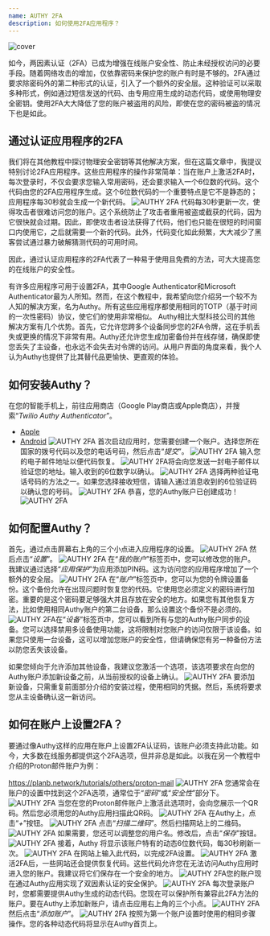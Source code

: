 ```yaml
---
name: AUTHY 2FA
description: 如何使用2FA应用程序？
---
```

![cover](assets/cover.webp)

如今，两因素认证（2FA）已成为增强在线账户安全性、防止未经授权访问的必要手段。随着网络攻击的增加，仅依靠密码来保护您的账户有时是不够的。2FA通过要求除密码外的第二种形式的认证，引入了一个额外的安全层。这种验证可以采取多种形式，例如通过短信发送的代码、由专用应用生成的动态代码，或使用物理安全密钥。使用2FA大大降低了您的账户被盗用的风险，即使在您的密码被盗的情况下也是如此。

## 通过认证应用程序的2FA

我们将在其他教程中探讨物理安全密钥等其他解决方案，但在这篇文章中，我提议特别讨论2FA应用程序。这些应用程序的操作非常简单：当在账户上激活2FA时，每次登录时，不仅会要求您输入常用密码，还会要求输入一个6位数的代码。这个代码由您的2FA应用程序生成。这个6位数代码的一个重要特点是它不是静态的；应用程序每30秒就会生成一个新代码。
![AUTHY 2FA](assets/notext/01.webp)
代码每30秒更新一次，使得攻击者很难访问您的账户。这个系统防止了攻击者重用被盗或截获的代码，因为它很快就会过期。因此，即使攻击者设法获得了代码，他们也只能在很短的时间窗口内使用它，之后就需要一个新的代码。此外，代码变化如此频繁，大大减少了黑客尝试通过暴力破解猜测代码的可用时间。

因此，通过认证应用程序的2FA代表了一种易于使用且免费的方法，可大大提高您的在线账户的安全性。

有许多应用程序可用于设置2FA，其中Google Authenticator和Microsoft Authenticator最为人所知。然而，在这个教程中，我希望向您介绍另一个较不为人知的解决方案，名为Authy。所有这些应用程序都使用相同的TOTP（基于时间的一次性密码）协议，使它们的使用非常相似。
Authy相比大型科技公司的其他解决方案有几个优势。首先，它允许您跨多个设备同步您的2FA令牌，这在手机丢失或更换的情况下非常有用。Authy还允许您生成加密备份并在线存储，确保即使您丢失了主设备，也永远不会失去对令牌的访问。从用户界面的角度来看，我个人认为Authy也提供了比其替代品更愉快、更直观的体验。

## 如何安装Authy？

在您的智能手机上，前往应用商店（Google Play商店或Apple商店），并搜索“*Twilio Authy Authenticator*”。

- [Apple](https://apps.apple.com/us/app/twilio-authy/id494168017)
- [Android](https://play.google.com/store/apps/details?id=com.authy.authy)
![AUTHY 2FA](assets/notext/02.webp)
首次启动应用时，您需要创建一个账户。选择您所在国家的拨号代码以及您的电话号码，然后点击“*提交*”。
![AUTHY 2FA](assets/notext/03.webp)
输入您的电子邮件地址以便代码恢复。
![AUTHY 2FA](assets/notext/04.webp)将会向您发送一封电子邮件以验证您的地址。输入收到的6位数字以确认。
![AUTHY 2FA](assets/notext/05.webp)
选择两种验证电话号码的方法之一。如果您选择接收短信，请输入通过消息收到的6位验证码以确认您的号码。
![AUTHY 2FA](assets/notext/06.webp)
恭喜，您的Authy账户已创建成功！
![AUTHY 2FA](assets/notext/07.webp)
## 如何配置Authy？

首先，通过点击屏幕右上角的三个小点进入应用程序的设置。
![AUTHY 2FA](assets/notext/08.webp)
然后点击“*设置*”。
![AUTHY 2FA](assets/notext/09.webp)
在“*我的账户*”标签页中，您可以修改您的账户。我建议通过选择“*应用保护*”为应用添加PIN码。这为访问您的应用程序增加了一个额外的安全层。
![AUTHY 2FA](assets/notext/10.webp)
在“*账户*”标签页中，您可以为您的令牌设置备份。这个备份允许在出现问题时恢复您的代码。它使用您必须定义的密码进行加密。重要的是这个密码要足够强大并且存放在安全的地方。如果您有其他恢复方法，比如使用相同Authy账户的第二台设备，那么设置这个备份不是必须的。
![AUTHY 2FA](assets/notext/11.webp)在“*设备*”标签页中，您可以看到所有与您的Authy账户同步的设备。您可以选择禁用多设备使用功能，这将限制对您账户的访问仅限于该设备。如果您只使用一台设备，这可以增加您账户的安全性，但请确保您有另一种备份方法以防您丢失该设备。

如果您倾向于允许添加其他设备，我建议您激活一个选项，该选项要求在向您的Authy账户添加新设备之前，从当前授权的设备上确认。
![AUTHY 2FA](assets/notext/12.webp)
要添加新设备，只需重复前面部分介绍的安装过程，使用相同的凭据。然后，系统将要求您从主设备确认这一新访问。

## 如何在账户上设置2FA？

要通过像Authy这样的应用在账户上设置2FA认证码，该账户必须支持此功能。如今，大多数在线服务都提供这个2FA选项，但并非总是如此。以我在另一个教程中介绍的Proton邮件账户为例：

https://planb.network/tutorials/others/proton-mail
![AUTHY 2FA](assets/notext/13.webp)
您通常会在账户的设置中找到这个2FA选项，通常位于“*密码*”或“*安全性*”部分下。
![AUTHY 2FA](assets/notext/14.webp)
当您在您的Proton邮件账户上激活此选项时，会向您展示一个QR码。然后您必须用您的Authy应用扫描此QR码。
![AUTHY 2FA](assets/notext/15.webp)
在Authy上，点击“*+*”按钮。
![AUTHY 2FA](assets/notext/16.webp)
点击“*扫描二维码*”。然后扫描网站上的二维码。![AUTHY 2FA](assets/notext/17.webp)
如果需要，您还可以调整您的用户名。修改后，点击“*保存*”按钮。
![AUTHY 2FA](assets/notext/18.webp)
接着，Authy 将显示该账户特有的动态6位数代码，每30秒刷新一次。
![AUTHY 2FA](assets/notext/19.webp)
在网站上输入此代码，以完成2FA设置。
![AUTHY 2FA](assets/notext/20.webp)
激活2FA后，一些网站还会提供恢复代码。这些代码允许您在无法访问Authy应用时进入您的账户。我建议将它们保存在一个安全的地方。
![AUTHY 2FA](assets/notext/21.webp)您的账户现在通过Authy应用实现了双因素认证的安全保护。
![AUTHY 2FA](assets/notext/22.webp)
每次登录账户时，您都需要提供Authy生成的动态代码。您现在可以保护所有兼容此2FA方法的账户。要在Authy上添加新账户，请点击应用右上角的三个小点。
![AUTHY 2FA](assets/notext/23.webp)
然后点击“*添加账户*”。
![AUTHY 2FA](assets/notext/24.webp)
按照为第一个账户设置时使用的相同步骤操作。您的各种动态代码将显示在Authy首页上。